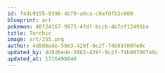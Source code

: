 ```yaml
---
id: f4dc9155-9396-4bf9-a0ca-c9afdfb2c609
blueprint: art
pokemon: 48f24167-9875-4fdf-bccb-4b7ef12491ba
title: Torchic
image: art/255.png
author: 4d8d6ede-5963-429f-9c2f-74b897007e0c
updated_by: 4d8d6ede-5963-429f-9c2f-74b897007e0c
updated_at: 1716490840
---
```

